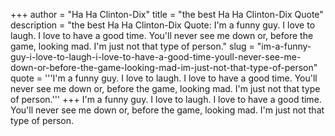 +++
author = "Ha Ha Clinton-Dix"
title = "the best Ha Ha Clinton-Dix Quote"
description = "the best Ha Ha Clinton-Dix Quote: I'm a funny guy. I love to laugh. I love to have a good time. You'll never see me down or, before the game, looking mad. I'm just not that type of person."
slug = "im-a-funny-guy-i-love-to-laugh-i-love-to-have-a-good-time-youll-never-see-me-down-or-before-the-game-looking-mad-im-just-not-that-type-of-person"
quote = '''I'm a funny guy. I love to laugh. I love to have a good time. You'll never see me down or, before the game, looking mad. I'm just not that type of person.'''
+++
I'm a funny guy. I love to laugh. I love to have a good time. You'll never see me down or, before the game, looking mad. I'm just not that type of person.
